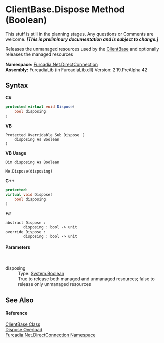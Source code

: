 # ClientBase.Dispose Method (Boolean)
This stuff is still in the planning stages. Any questions or Comments are welcome. _**\[This is preliminary documentation and is subject to change.\]**_

Releases the unmanaged resources used by the <a href="T_Furcadia_Net_DirectConnection_ClientBase">ClientBase</a> and optionally releases the managed resources

**Namespace:**&nbsp;<a href="N_Furcadia_Net_DirectConnection">Furcadia.Net.DirectConnection</a><br />**Assembly:**&nbsp;FurcadiaLib (in FurcadiaLib.dll) Version: 2.19.PreAlpha 42

## Syntax

**C#**<br />
``` C#
protected virtual void Dispose(
	bool disposing
)
```

**VB**<br />
``` VB
Protected Overridable Sub Dispose ( 
	disposing As Boolean
)
```

**VB Usage**<br />
``` VB Usage
Dim disposing As Boolean

Me.Dispose(disposing)
```

**C++**<br />
``` C++
protected:
virtual void Dispose(
	bool disposing
)
```

**F#**<br />
``` F#
abstract Dispose : 
        disposing : bool -> unit 
override Dispose : 
        disposing : bool -> unit 
```


#### Parameters
&nbsp;<dl><dt>disposing</dt><dd>Type: <a href="http://msdn2.microsoft.com/en-us/library/a28wyd50" target="_blank">System.Boolean</a><br />True to release both managed and unmanaged resources; false to release only unmanaged resources</dd></dl>

## See Also


#### Reference
<a href="T_Furcadia_Net_DirectConnection_ClientBase">ClientBase Class</a><br /><a href="Overload_Furcadia_Net_DirectConnection_ClientBase_Dispose">Dispose Overload</a><br /><a href="N_Furcadia_Net_DirectConnection">Furcadia.Net.DirectConnection Namespace</a><br />